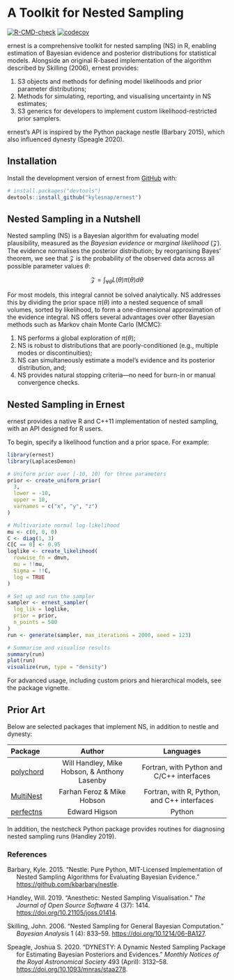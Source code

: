 
<!-- README.md is generated from README.Rmd. Please edit that file -->

# A Toolkit for Nested Sampling

<!-- badges: start -->

[![R-CMD-check](https://github.com/kylesnap/ernest/actions/workflows/R-CMD-check.yaml/badge.svg)](https://github.com/kylesnap/ernest/actions/workflows/R-CMD-check.yaml)
[![codecov](https://codecov.io/gh/kylesnap/ernest/branch/ropensci_submission/graph/badge.svg?token=6HL8L046Y7)](https://codecov.io/gh/kylesnap/ernest)

<!-- badges: end -->

ernest is a comprehensive toolkit for nested sampling (NS) in R,
enabling estimation of Bayesian evidence and posterior distributions for
statistical models. Alongside an original R-based implementation of the
algorithm described by Skilling (2006), ernest provides:

1.  S3 objects and methods for defining model likelihoods and prior
    parameter distributions;
2.  Methods for simulating, reporting, and visualising uncertainty in NS
    estimates;
3.  S3 generics for developers to implement custom likelihood-restricted
    prior samplers.

ernest’s API is inspired by the Python package nestle (Barbary 2015),
which also influenced dynesty (Speagle 2020).

## Installation

Install the development version of ernest from
[GitHub](https://github.com/) with:

``` r
# install.packages("devtools")
devtools::install_github("kylesnap/ernest")
```

## Nested Sampling in a Nutshell

Nested sampling (NS) is a Bayesian algorithm for evaluating model
plausibility, measured as the *Bayesian evidence* or *marginal
likelihood* ($`\mathcal{Z}`$). The evidence normalises the posterior
distribution; by reorganising Bayes’ theorem, we see that
$`\mathcal{Z}`$ is the probability of the observed data across all
possible parameter values $`\theta`$:
``` math

\mathcal{Z} = \int_{\forall \theta} L(\theta) \pi(\theta) d\theta
```
For most models, this integral cannot be solved analytically. NS
addresses this by dividing the prior space $`\pi(\theta)`$ into a nested
sequence of small volumes, sorted by likelihood, to form a
one-dimensional approximation of the evidence integral. NS offers
several advantages over other Bayesian methods such as Markov chain
Monte Carlo (MCMC):

1.  NS performs a global exploration of $`\pi(\theta)`$;
2.  NS is robust to distributions that are poorly-conditioned (e.g.,
    multiple modes or discontinuities);
3.  NS can simultaneously estimate a model’s evidence and its posterior
    distribution, and;
4.  NS provides natural stopping criteria—no need for burn-in or manual
    convergence checks.

## Nested Sampling in Ernest

ernest provides a native R and C++11 implementation of nested sampling,
with an API designed for R users.

To begin, specify a likelihood function and a prior space. For example:

``` r
library(ernest)
library(LaplacesDemon)

# Uniform prior over [-10, 10) for three parameters
prior <- create_uniform_prior(
  3,
  lower = -10,
  upper = 10,
  varnames = c("x", "y", "z")
)

# Multivariate normal log-likelihood
mu <- c(0, 0, 0)
C <- diag(1, 3)
C[C == 0] <- 0.95
loglike <- create_likelihood(
  rowwise_fn = dmvn,
  mu = !!mu,
  Sigma = !!C,
  log = TRUE
)

# Set up and run the sampler
sampler <- ernest_sampler(
  log_lik = loglike,
  prior = prior,
  n_points = 500
)
run <- generate(sampler, max_iterations = 2000, seed = 123)

# Summarise and visualise results
summary(run)
plot(run)
visualize(run, type = "density")
```

For advanced usage, including custom priors and hierarchical models, see
the package vignette.

## Prior Art

Below are selected packages that implement NS, in addition to nestle and
dynesty:

| Package | Author | Languages |
|:---|:--:|:--:|
| [polychord](https://github.com/PolyChord/PolyChordLite) | Will Handley, Mike Hobson, & Anthony Lasenby | Fortran, with Python and C/C++ interfaces |
| [MultiNest](https://github.com/JohannesBuchner/MultiNest) | Farhan Feroz & Mike Hobson | Fortran, with R, Python, and C++ interfaces |
| [perfectns](https://github.com/ejhigson/perfectns) | Edward Higson | Python |

In addition, the nestcheck Python package provides routines for
diagnosing nested sampling runs (Handley 2019).

### References

<div id="refs" class="references csl-bib-body hanging-indent"
entry-spacing="0">

<div id="ref-barbary2015" class="csl-entry">

Barbary, Kyle. 2015. “Nestle: Pure Python, MIT-Licensed Implementation
of Nested Sampling Algorithms for Evaluating Bayesian Evidence.”
<https://github.com/kbarbary/nestle>.

</div>

<div id="ref-anesthetic" class="csl-entry">

Handley, Will. 2019. “Anesthetic: Nested Sampling Visualisation.” *The
Journal of Open Source Software* 4 (37): 1414.
<https://doi.org/10.21105/joss.01414>.

</div>

<div id="ref-skilling2006" class="csl-entry">

Skilling, John. 2006. “Nested Sampling for General Bayesian
Computation.” *Bayesian Analysis* 1 (4): 833–59.
<https://doi.org/10.1214/06-BA127>.

</div>

<div id="ref-speagle2020" class="csl-entry">

Speagle, Joshua S. 2020. “DYNESTY: A Dynamic Nested Sampling Package for
Estimating Bayesian Posteriors and Evidences.” *Monthly Notices of the
Royal Astronomical Society* 493 (April): 3132–58.
<https://doi.org/10.1093/mnras/staa278>.

</div>

</div>
